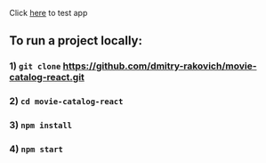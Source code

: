 Click [here](https://heuristic-meninsky-5731b8.netlify.app/) to test app

## To run a project locally:

### 1) `git clone` https://github.com/dmitry-rakovich/movie-catalog-react.git

### 2) `cd movie-catalog-react`

### 3) `npm install`

### 4) `npm start`
